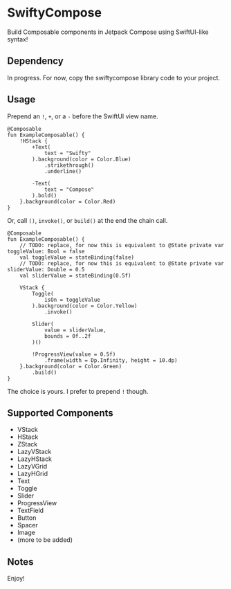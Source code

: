 # SwiftyCompose

Build Composable components in Jetpack Compose using SwiftUI-like syntax!

## Dependency

In progress. For now, copy the swiftycompose library code to your project.

## Usage

Prepend an `!`, `+`, or a `-` before the SwiftUI view name.

```
@Composable
fun ExampleComposable() {
    !HStack {
        +Text(
            text = "Swifty"
        ).background(color = Color.Blue)
            .strikethrough()
            .underline()

        -Text(
            text = "Compose"
        ).bold()
    }.background(color = Color.Red)
}
```

Or, call `()`, `invoke()`, or `build()` at the end the chain call.

```
@Composable
fun ExampleComposable() {
    // TODO: replace, for now this is equivalent to @State private var toggleValue: Bool = false
    val toggleValue = stateBinding(false)
    // TODO: replace, for now this is equivalent to @State private var sliderValue: Double = 0.5
    val sliderValue = stateBinding(0.5f)

    VStack {
        Toggle(
            isOn = toggleValue
        ).background(color = Color.Yellow)
            .invoke()

        Slider(
            value = sliderValue,
            bounds = 0f..2f
        )()
        
        !ProgressView(value = 0.5f)
            .frame(width = Dp.Infinity, height = 10.dp)
    }.background(color = Color.Green)
        .build()
}
```

The choice is yours. I prefer to prepend `!` though.

## Supported Components
- VStack
- HStack
- ZStack
- LazyVStack
- LazyHStack
- LazyVGrid
- LazyHGrid
- Text
- Toggle
- Slider
- ProgressView
- TextField
- Button
- Spacer
- Image
- (more to be added)

## Notes

Enjoy!
